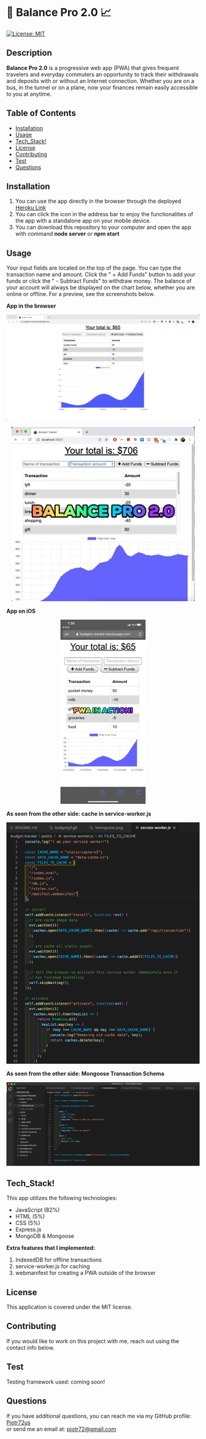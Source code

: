 
# 🤑 Balance Pro 2.0 :chart_with_upwards_trend:
[![License: MIT](https://img.shields.io/badge/License-MIT-yellow.svg)](https://opensource.org/licenses/MIT)

## Description
__Balance Pro 2.0__ is a progressive web app (PWA) that gives frequent travelers and everyday commuters an opportunity to track their withdrawals and deposits with or without an Internet connection. Whether you are on a bus, in the tunnel or on a plane, now your finances remain easily accessible to you at anytime.

## Table of Contents
* [Installation](#Installation)
* [Usage](#Usage)
* [Tech_Stack!](#Tech_Stack!)
* [License](#License)
* [Contributing](#Contributing)
* [Test](#Test)
* [Questions](#Questions)

## Installation

1. You can use the app directly in the browser through the deployed [Heroku Link](https://budgets-tracker.herokuapp.com/)
2. You can click the icon in the address bar to enjoy the functionalities of the app with a standalone app on your mobile device. 
3. You can download this repository to your computer and open the app with command __node server__ or __npm start__


## Usage
Your input fields are located on the top of the page. You can type the transaction name and amount. Click the " + Add Funds" button to add your funds or click the " - Subtract Funds" to withdraw money. The balance of your account will always be displayed on the chart below, whether you are online or offline. For a preview, see the screenshots below.

__App in the browser__
<p align="center">
<img src="./public/img/screen.png"/>
</p>

<p align="center">
<img src="./public/img/balpro.gif"/>
</p>

__App on iOS__
<p align="center">
<img src="./public/img/pwa.gif"/>
</p>

__As seen from the other side: cache in service-worker.js__
<p align="center">
<img src="./public/img/cache.png"/>
</p>

__As seen from the other side: Mongoose Transaction Schema__
<p align="center">
<img src="./public/img/1mongoose.png"/>
</p>

## Tech_Stack!
This app utilizes the following technologies:
- JavaScript (82%)
- HTML (5%)
- CSS (5%)
- Express.js
- MongoDB & Mongoose

__Extra features that I implemented:__
1. IndexedDB for offline transactions
2. service-worker.js for caching
3. webmanifest for creating a PWA outside of the browser


## License
This application is covered under the MIT license.

## Contributing
If you would like to work on this project with me, reach out using the contact info below.

## Test
Testing framework used: coming soon!

## Questions
If you have additional questions, you can reach me via my GitHub profile: [Piotr72us](https://github.com/Piotr72us)<br/>
or send me an email at: piotr72@gmail.com
